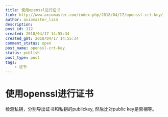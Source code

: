 ```yaml
---
title: 使用openssl进行证书
link: http://www.axiomaster.com/index.php/2018/04/17/openssl-crt-key/
author: axiomaster_lism
description: 
post_id: 112
created: 2018/04/17 14:55:34
created_gmt: 2018/04/17 14:55:34
comment_status: open
post_name: openssl-crt-key
status: publish
post_type: post
tags:
    - 证书
---
```

# 使用openssl进行证书

检测私钥，分别导出证书和私钥的publickey, 然后比对public key是否相等。